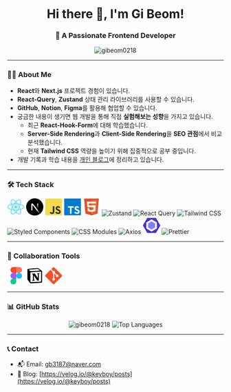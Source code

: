 <h1 align="center">Hi there 👋, I'm Gi Beom!</h1>
<h3 align="center">🚀 A Passionate Frontend Developer</h3>

<p align="center">
  <img src="https://komarev.com/ghpvc/?username=gibeom0218&label=Profile%20views&color=0e75b6&style=flat" alt="gibeom0218" />
</p>

---

###  👨‍💻 About Me
- **React**와 **Next.js** 프로젝트 경험이 있습니다.
- **React-Query**, **Zustand** 상태 관리 라이브러리를 사용할 수 있습니다.
- **GitHub**, **Notion**, **Figma**를 활용해 협업할 수 있습니다.
- 궁금한 내용이 생기면 웹 개발을 통해 직접 **실험해보는 성향**을 가지고 있습니다.
  - 최근 **React-Hook-Form**에 대해 학습했습니다.
  - **Server-Side Rendering**과 **Client-Side Rendering**을 **SEO 관점**에서 비교 분석했습니다.
  - 현재 **Tailwind CSS** 역량을 높이기 위해 집중적으로 공부 중입니다.
- 개발 기록과 학습 내용을 [개인 블로그](https://velog.io/@keyboy/posts)에 정리하고 있습니다.

---

### 🛠️ Tech Stack
<p align="left">
  <img src="https://raw.githubusercontent.com/devicons/devicon/master/icons/react/react-original.svg" alt="React" width="40" height="40"/>
  <img src="https://raw.githubusercontent.com/devicons/devicon/master/icons/nextjs/nextjs-original.svg" alt="Next.js" width="40" height="40"/>
  <img src="https://raw.githubusercontent.com/devicons/devicon/master/icons/javascript/javascript-original.svg" alt="JavaScript" width="40" height="40"/>
  <img src="https://raw.githubusercontent.com/devicons/devicon/master/icons/typescript/typescript-original.svg" alt="TypeScript" width="40" height="40"/>
  <img src="https://raw.githubusercontent.com/devicons/devicon/master/icons/html5/html5-original.svg" alt="HTML" width="40" height="40"/>
  <img src="https://noticon-static.tammolo.com/dgggcrkxq/image/upload/v1675253316/noticon/gg2mfsvpu2aje4f8rpuc.png" alt="Zustand" width="40" height="40"/>
  <img src="https://noticon-static.tammolo.com/dgggcrkxq/image/upload/v1631622784/noticon/zwush4y3u0mgamlck9bq.png" alt="React Query" width="40" height="40"/>
  <img src="https://noticon-static.tammolo.com/dgggcrkxq/image/upload/v1657314490/noticon/ur8spzfcq4acw7ijp68v.png" alt="Tailwind CSS" width="40" height="40"/>
  <img src="https://noticon-static.tammolo.com/dgggcrkxq/image/upload/v1568851518/noticon/lwj3hr9v1yoheimtwc1w.png" alt="Styled Components" width="40" height="40"/>
  <img src="https://noticon-static.tammolo.com/dgggcrkxq/image/upload/v1566912109/noticon/puksfce6wca36hes1vom.png" alt="CSS Modules" width="40" height="40"/>
  <img src="https://noticon-static.tammolo.com/dgggcrkxq/image/upload/v1716180510/noticon/seh9elkswcqbrpsxvmhd.png" alt="Axios" width="40" height="40"/>
  <img src="https://raw.githubusercontent.com/devicons/devicon/master/icons/eslint/eslint-original.svg" alt="ESLint" width="40" height="40"/>
  <img src="https://noticon-static.tammolo.com/dgggcrkxq/image/upload/v1566918959/noticon/fvlo9g4lxojigdn72l8i.png" alt="Prettier" width="40" height="40"/>
</p>

---

### 🤝 Collaboration Tools
<p align="left">
  <img src="https://raw.githubusercontent.com/devicons/devicon/master/icons/figma/figma-original.svg" alt="Figma" width="40" height="40"/>
  <img src="https://raw.githubusercontent.com/devicons/devicon/master/icons/notion/notion-original.svg" alt="Notion" width="40" height="40"/>
  <img src="https://raw.githubusercontent.com/devicons/devicon/master/icons/git/git-original.svg" alt="Git" width="40" height="40"/>
</p>


---

### 📊 GitHub Stats
<p align="center">
  <img src="https://github-readme-stats.vercel.app/api?username=gibeom0218&show_icons=true&theme=radical" alt="gibeom0218" />
  <img src="https://github-readme-stats.vercel.app/api/top-langs/?username=gibeom0218&layout=compact&theme=radical" alt="Top Languages" />
</p>

---


### 📞 Contact
- 📬 Email: [gb3187@naver.com](mailto:gb3187@naver.com)
- 📝 Blog: [https://velog.io/@keyboy/posts](https://velog.io/@keyboy/posts)

